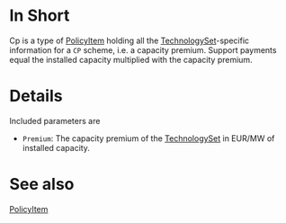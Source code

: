 # In Short

Cp is a type of [PolicyItem](./PolicyItem.md) holding all the [TechnologySet](../Comms/TechnologySet.md)-specific information for a `CP` scheme, i.e. a capacity premium.
Support payments equal the installed capacity multiplied with the capacity premium.

# Details

Included parameters are
* `Premium`: The capacity premium of the [TechnologySet](../Comms/TechnologySet.md) in EUR/MW of installed capacity.

# See also

[PolicyItem](./PolicyItem.md)